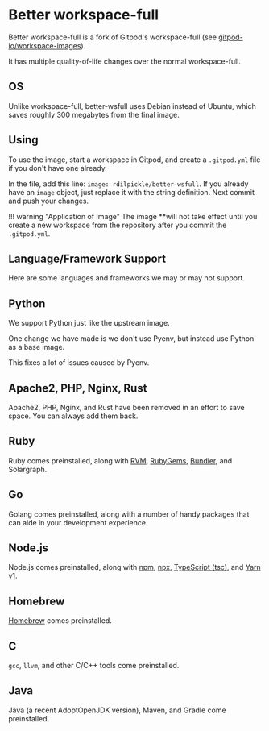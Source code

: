 # Better workspace-full

Better workspace-full is a fork of Gitpod's workspace-full (see [gitpod-io/workspace-images](github:gitpod-io/workspace-images)).

It has multiple quality-of-life changes over the normal workspace-full.

## OS

Unlike workspace-full, better-wsfull uses Debian instead of Ubuntu, which saves roughly 300 megabytes from the final image.

## Using

To use the image, start a workspace in Gitpod, and create a `.gitpod.yml` file if you don't have one already.

In the file, add this line: `image: rdilpickle/better-wsfull`.
If you already have an `image` object, just replace it with the string definition.
Next commit and push your changes.

!!! warning "Application of Image"
    The image **will not take effect until you create a new workspace from the repository after
    you commit the `.gitpod.yml`.

## Language/Framework Support

Here are some languages and frameworks we may or may not support.

## Python

We support Python just like the upstream image.

One change we have made is we don't use Pyenv, but instead use Python as a base image.

This fixes a lot of issues caused by Pyenv.

## Apache2, PHP, Nginx, Rust

Apache2, PHP, Nginx, and Rust have been removed in an effort to save space. You can always add them back.

## Ruby

Ruby comes preinstalled, along with [RVM](https://rvm.io/), [RubyGems](https://rubygems.org/), [Bundler](https://bundler.io/), and Solargraph.

## Go

Golang comes preinstalled, along with a number of handy packages that can aide in your development experience.

## Node.js

Node.js comes preinstalled, along with [npm](https://npmjs.com/), [npx](https://github.com/npm/npx/), [TypeScript (tsc)](https://typescriptlang.org/), and [Yarn v1](https://classic.yarnpkg.com/).

## Homebrew

[Homebrew](https://brew.sh/) comes preinstalled.

## C

`gcc`, `llvm`, and other C/C++ tools come preinstalled.

## Java

Java (a recent AdoptOpenJDK version), Maven, and Gradle come preinstalled.
